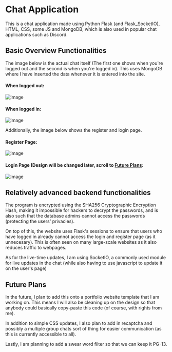 # Chat Application

This is a chat application made using Python Flask (and Flask_SocketIO), HTML, CSS, some JS and MongoDB, which is also used in popular chat applications such as Discord.

## Basic Overview Functionalities

The image below is the actual chat itself (The first one shows when you're logged out and the second is when you're logged in). This uses MongoDB where I have inserted the data whenever it is entered into the site.
#### When logged out:
![image](https://user-images.githubusercontent.com/49610482/195600435-bffee01b-7fc2-4d68-95bf-5659a1cd525a.png)

#### When logged in:
![image](https://user-images.githubusercontent.com/49610482/195600917-ce256d6f-2fa9-432b-8329-f939b671426a.png)


Additionally, the image below shows the register and login page.
#### Register Page:
![image](https://user-images.githubusercontent.com/49610482/195601216-9c49cf7b-3db1-42ce-994c-7a4f960649e9.png)

#### Login Page (Design will be changed later, scroll to [Future Plans](#future-plans):
![image](https://user-images.githubusercontent.com/49610482/195601591-2882ff78-bb58-4280-9522-6849a51c0e8c.png)

## Relatively advanced backend functionalities

The program is encrypted using the SHA256 Cryptographic Encryption Hash, making it impossible for hackers to decrypt the passwords, and is also such that the database admins cannot access the passwords (protecting the users' privacies).

On top of this, the website uses Flask's sessions to ensure that users who have logged in already cannot access the login and register page (as it unnecesary). This is often seen on many large-scale websites as it also reduces traffic to webpages.

As for the live-time updates, I am using SocketIO, a commonly used module for live updates in the chat (while also having to use javascript to update it on the user's page)


## Future Plans

In the future, I plan to add this onto a portfolio website template that I am working on. This means I will also be cleaning up on the design so that anybody could basically copy-paste this code (of course, with rights from me).

In addition to simple CSS updates, I also plan to add in recaptcha and possibly a multiple group chats sort of thing for easier communication (as this is currently accessible to all).

Lastly, I am planning to add a swear word filter so that we can keep it PG-13.
